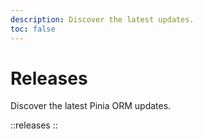 ```yaml
---
description: Discover the latest updates.
toc: false
---
```


# Releases

Discover the latest Pinia ORM updates.

::releases
::
